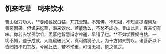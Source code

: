 ## 饥来吃草　喝来饮水

曹山极力劝人，**要如狸奴白牯，兀兀无知。不知佛，不知祖，不知菩提涅槃及善恶因果。但饥来吃草，渴来饮水。若能恁么，不愁不成办。曹山此言，真亲切有味。你若去学佛学祖，羡慕他智慧辩才神通，早错了也。**不如学狸奴白牯，一切不知，速于成就。人能窥破此义，真可谓狮子儿，为十方如来赞叹。诸菩萨以下皆罔措不知其故。今闻此法，若不珍重，可谓无福，慎之慎之。
